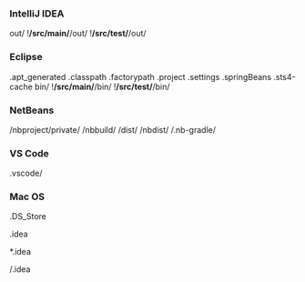 ### IntelliJ IDEA ###
out/
!**/src/main/**/out/
!**/src/test/**/out/

### Eclipse ###
.apt_generated
.classpath
.factorypath
.project
.settings
.springBeans
.sts4-cache
bin/
!**/src/main/**/bin/
!**/src/test/**/bin/

### NetBeans ###
/nbproject/private/
/nbbuild/
/dist/
/nbdist/
/.nb-gradle/

### VS Code ###
.vscode/

### Mac OS ###
.DS_Store

.idea

*.idea

/.idea